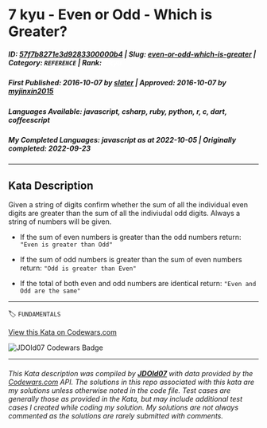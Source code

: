 # 7 kyu - Even or Odd - Which is Greater?

##### **ID**: [57f7b8271e3d9283300000b4](https://www.codewars.com/kata/57f7b8271e3d9283300000b4) | **Slug**: [even-or-odd-which-is-greater](https://www.codewars.com/kata/57f7b8271e3d9283300000b4) | **Category**: `REFERENCE` | **Rank**: <span style="color:white">7 kyu</span>

##### **First Published**: 2016-10-07 ***by*** [slater](https://www.codewars.com/users/slater) | **Approved**: 2016-10-07 ***by*** [myjinxin2015](https://www.codewars.com/users/myjinxin2015)

##### **Languages Available**: javascript, csharp, ruby, python, r, c, dart, coffeescript

##### **My Completed Languages**: javascript ***as at*** 2022-10-05 | **Originally completed**: 2022-09-23

---

## Kata Description


Given a string of digits confirm whether the sum of all the individual even digits are greater than the sum of all the indiviudal odd digits. Always a string of numbers will be given.



* If the sum of even numbers is greater than the odd numbers return: `"Even is greater than Odd"`



* If the sum of odd numbers is greater than the sum of even numbers return: `"Odd is greater than Even"`

  

* If the total of both even and odd numbers are identical return: `"Even and Odd are the same"`

  



  



---


🏷 `FUNDAMENTALS`


[View this Kata on Codewars.com](https://www.codewars.com/kata/57f7b8271e3d9283300000b4)

![](https://www.codewars.com/users/jdold07/badges/large "JDOld07 Codewars Badge")

---

###### *This Kata description was compiled by [**JDOld07**](https://tpstech.dev) with data provided by the [Codewars.com](https://www.codewars.com) API.  The solutions in this repo associated with this kata are my solutions unless otherwise noted in the code file.  Test cases are generally those as provided in the Kata, but may include additional test cases I created while coding my solution.  My solutions are not always commented as the solutions are rarely submitted with comments.*
